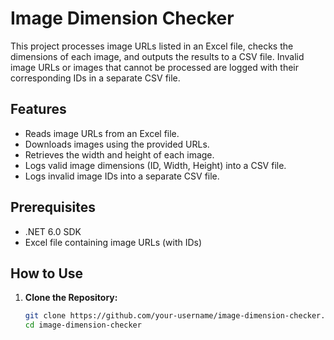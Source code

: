 # Image Dimension Checker

This project processes image URLs listed in an Excel file, checks the dimensions of each image, and outputs the results to a CSV file. Invalid image URLs or images that cannot be processed are logged with their corresponding IDs in a separate CSV file.

## Features

- Reads image URLs from an Excel file.
- Downloads images using the provided URLs.
- Retrieves the width and height of each image.
- Logs valid image dimensions (ID, Width, Height) into a CSV file.
- Logs invalid image IDs into a separate CSV file.

## Prerequisites

- .NET 6.0 SDK
- Excel file containing image URLs (with IDs)

## How to Use

1. **Clone the Repository:**

   ```bash
   git clone https://github.com/your-username/image-dimension-checker.git
   cd image-dimension-checker
